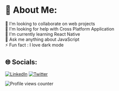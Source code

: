 # 💫 About Me:
👯 I'm looking to collaborate on web projects<br>🤝 I'm looking for help with Cross Platform Application<br>🌱 I'm currently learning React Native<br>💬 Ask me anything about JavaScript<br>⚡ Fun fact : I love dark mode


## 🌐 Socials:
[![LinkedIn](https://img.shields.io/badge/LinkedIn-%230077B5.svg?logo=linkedin&logoColor=white)](https://linkedin.com/in/vishaldinesh/) [![Twitter](https://img.shields.io/badge/Twitter-%231DA1F2.svg?logo=Twitter&logoColor=white)](https://twitter.com/VishalDinesh15) 

![Profile views counter](https://komarev.com/ghpvc/?username=viz404&&style=flat-square)
